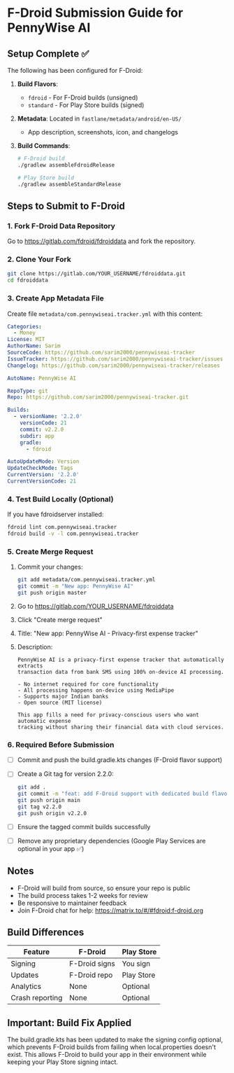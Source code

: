 # F-Droid Submission Guide for PennyWise AI

## Setup Complete ✅

The following has been configured for F-Droid:

1. **Build Flavors**: 
   - `fdroid` - For F-Droid builds (unsigned)
   - `standard` - For Play Store builds (signed)

2. **Metadata**: Located in `fastlane/metadata/android/en-US/`
   - App description, screenshots, icon, and changelogs

3. **Build Commands**:
   ```bash
   # F-Droid build
   ./gradlew assembleFdroidRelease
   
   # Play Store build  
   ./gradlew assembleStandardRelease
   ```

## Steps to Submit to F-Droid

### 1. Fork F-Droid Data Repository
Go to https://gitlab.com/fdroid/fdroiddata and fork the repository.

### 2. Clone Your Fork
```bash
git clone https://gitlab.com/YOUR_USERNAME/fdroiddata.git
cd fdroiddata
```

### 3. Create App Metadata File
Create file `metadata/com.pennywiseai.tracker.yml` with this content:

```yaml
Categories:
  - Money
License: MIT
AuthorName: Sarim
SourceCode: https://github.com/sarim2000/pennywiseai-tracker
IssueTracker: https://github.com/sarim2000/pennywiseai-tracker/issues
Changelog: https://github.com/sarim2000/pennywiseai-tracker/releases

AutoName: PennyWise AI

RepoType: git
Repo: https://github.com/sarim2000/pennywiseai-tracker.git

Builds:
  - versionName: '2.2.0'
    versionCode: 21
    commit: v2.2.0
    subdir: app
    gradle:
      - fdroid

AutoUpdateMode: Version
UpdateCheckMode: Tags
CurrentVersion: '2.2.0'
CurrentVersionCode: 21
```

### 4. Test Build Locally (Optional)
If you have fdroidserver installed:
```bash
fdroid lint com.pennywiseai.tracker
fdroid build -v -l com.pennywiseai.tracker
```

### 5. Create Merge Request
1. Commit your changes:
   ```bash
   git add metadata/com.pennywiseai.tracker.yml
   git commit -m "New app: PennyWise AI"
   git push origin master
   ```

2. Go to https://gitlab.com/YOUR_USERNAME/fdroiddata
3. Click "Create merge request"
4. Title: "New app: PennyWise AI - Privacy-first expense tracker"
5. Description:
   ```
   PennyWise AI is a privacy-first expense tracker that automatically extracts 
   transaction data from bank SMS using 100% on-device AI processing.
   
   - No internet required for core functionality
   - All processing happens on-device using MediaPipe
   - Supports major Indian banks
   - Open source (MIT license)
   
   This app fills a need for privacy-conscious users who want automatic expense 
   tracking without sharing their financial data with cloud services.
   ```

### 6. Required Before Submission

- [ ] Commit and push the build.gradle.kts changes (F-Droid flavor support)
- [ ] Create a Git tag for version 2.2.0:
  ```bash
  git add .
  git commit -m "feat: add F-Droid support with dedicated build flavor"
  git push origin main
  git tag v2.2.0
  git push origin v2.2.0
  ```

- [ ] Ensure the tagged commit builds successfully
- [ ] Remove any proprietary dependencies (Google Play Services are optional in your app ✅)

## Notes

- F-Droid will build from source, so ensure your repo is public
- The build process takes 1-2 weeks for review
- Be responsive to maintainer feedback
- Join F-Droid chat for help: https://matrix.to/#/#fdroid:f-droid.org

## Build Differences

| Feature | F-Droid | Play Store |
|---------|---------|------------|
| Signing | F-Droid signs | You sign |
| Updates | F-Droid repo | Play Store |
| Analytics | None | Optional |
| Crash reporting | None | Optional |

## Important: Build Fix Applied

The build.gradle.kts has been updated to make the signing config optional, which prevents F-Droid builds from failing when local.properties doesn't exist. This allows F-Droid to build your app in their environment while keeping your Play Store signing intact.